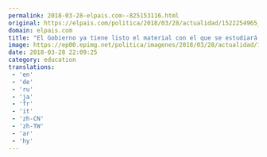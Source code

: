 ```yaml
---
permalink: 2018-03-28-elpais.com--825153116.html
original: https://elpais.com/politica/2018/03/28/actualidad/1522254965_016439.html#?ref=rss&format=simple&link=link
domain: elpais.com
title: "El Gobierno ya tiene listo el material con el que se estudiará terrorismo en la ESO"
image: https://ep00.epimg.net/politica/imagenes/2018/03/28/actualidad/1522254965_016439_1522258502_rrss_normal.jpg
date: 2018-03-28 22:09:25
category: education
translations: 
 - 'en'
 - 'de'
 - 'ru'
 - 'ja'
 - 'fr'
 - 'it'
 - 'zh-CN'
 - 'zh-TW'
 - 'ar'
 - 'hy'
---
```



